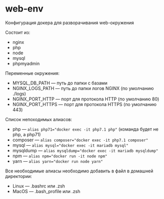 # web-env
Конфигурация докера для разворачивания web-окружения

Состоит из:
 - nginx
 - php
 - node
 - mysql
 - phpmyadmin
 
Переменные окружения:
 - MYSQL_DB_PATH — путь до папки с базами
 - NGINX_LOGS_PATH — путь до папки логов NGINX (по умолчанию ./logs)
 - NGINX_PORT_HTTP — порт для протокола HTTP (по умолчанию 80)
 - NGINX_PORT_HTTPS — порт для протокола HTTPS (по умолчанию 443)
 
 
Список непоходимых алиасов:
 - php — ``alias php71="docker exec -it php7.1 php"`` (команда будет не php, а php71)
 - composer — ``alias composer="docker exec -it php7.1 composer"``
 - mysql — ``alias mysql="docker exec -it mariadb mysql"``
 - mysqldump — ``alias mysqldump="docker exec -it mariadb mysqldump"``
 - npm — ``alias npm="docker run -it node npm"``
 - yarn — ``alias yarn="docker run node yarn"``
 
Все необходимые алиасы необходимо добавить в файл в домашней директории:
 - Linux — .bashrc или .zsh
 - MacOS — .bash_profile или .zsh